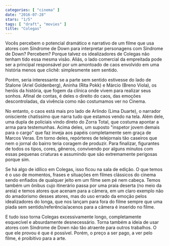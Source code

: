 ```yaml
---
categories: [ "cinema" ]
date: "2016-07-28"
stars: "1/5"
tags: [ "draft", "movies" ]
title: "Colegas"
---
```

Vocês percebem o potencial dramático e narrativo de um filme que usa atores com Síndrome de Down para interpretar personagens com Síndrome de Down? Percebem? Porque talvez os idealizadores de Colegas não tenham tido essa mesma visão. Aliás, o lado comercial da empreitada pode ser a principal responsável por um amontoado de caos envolvido em uma história menos que clichê: simplesmente sem sentido.

Porém, seria interessante se a parte sem sentido estivesse do lado de Stalone (Ariel Goldenberg), Aninha (Rita Pokk) e Márcio (Breno Viola), os heróis da história, que fogem da clínica onde vivem para realizar seus sonhos. Afinal de contas, é deles o direito do caos, das emoções descontroladas, da vivência como não costumamos ver no Cinema.

No entanto, o caos está mais pro lado de Arlindo (Lima Duarte), o narrador onisciente chatíssimo que narra tudo que estamos vendo na tela. Além dele, uma dupla de policiais vindo direto do Zorra Total, que costuma apontar a arma para testemunhas. Acima deles, um suposto "inspetor jovem demais para o cargo" que faz inveja aos papéis completamente sem graça de Marcos Veras. Em torno deles, repórteres de telejornais tão caseiros que nem o jornal do bairro teria coragem de produzir. Para finalizar, figurantes de todos os tipos, cores, gêneros, convivendo por alguns minutos com essas pequenas criaturas e assumindo que são extremamente perigosas porque sim.

Se há algo de idílico em Colegas, isso ficou na sala de edição. O que temos é o uso de momentos, frases e situações em filmes clássicos do cinema sendo enfiados de qualquer jeito em um filme sem pé nem cabeça. Temos também um ônibus cujo itinerário passa por uma praia deserta (no meio da areia) e temos atores que acenam para a câmera, em um claro exemplo não do amadorismo desses atores, mas do uso errado da emoção pelos idealizadores do longa, que nos lançam para fora do filme sempre que uma piada sem sentido/referência/acenos para a câmera é inserido no filme.

E tudo isso torna Colegas excessivamente longo, completamente esquecível e absurdamente desnecessário. Torna também a ideia de usar atores com Síndrome de Down não tão atraente para outros trabalhos. O que ele provou é que é possível. Porém, o preço a ser pago, a ver pelo filme, é proibitivo para a arte.
